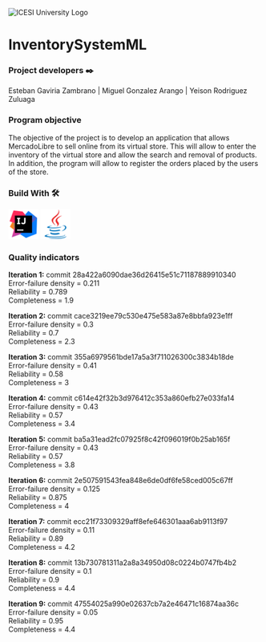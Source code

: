 ![ICESI University Logo](https://www.icesi.edu.co/launiversidad/images/La_universidad/logo_icesi.png)

# InventorySystemML

### **Project developers** ✒️

Esteban Gaviria Zambrano | Miguel Gonzalez Arango | Yeison Rodriguez Zuluaga

### **Program objective**

The objective of the project is to develop an application that allows MercadoLibre to sell online from its virtual
store. This will allow to enter the inventory of the virtual store and allow the search and removal of products. In
addition, the program will allow to register the orders placed by the users of the store.

### **Build With** 🛠️

<div style="text-align: left">
    <p>
        <a href="https://www.jetbrains.com/es-es/idea/" target="_blank"> <img alt="IntelliJ Idea" src="https://raw.githubusercontent.com/devicons/devicon/1119b9f84c0290e0f0b38982099a2bd027a48bf1/icons/intellij/intellij-original.svg" height="60" width = "60"></a>
        <a href="https://www.java.com/es/" target="_blank"> <img alt="Java" src="https://raw.githubusercontent.com/devicons/devicon/1119b9f84c0290e0f0b38982099a2bd027a48bf1/icons/java/java-original.svg" height="60" width = "60"></a>
    </p>
</div>

### **Quality indicators**

**Iteration 1:** commit 28a422a6090dae36d26415e51c71187889910340<br>
Error-failure density = 0.211<br>
Reliability = 0.789<br>
Completeness = 1.9<br>

**Iteration 2:** commit cace3219ee79c530e475e583a87e8bbfa923e1ff<br>
Error-failure density = 0.3<br>
Reliability = 0.7<br>
Completeness = 2.3<br>

**Iteration 3:** commit 355a6979561bde17a5a3f711026300c3834b18de<br>
Error-failure density = 0.41<br>
Reliability = 0.58<br>
Completeness = 3<br>

**Iteration 4:** commit c614e42f32b3d976412c353a860efb27e033fa14<br>
Error-failure density = 0.43<br>
Reliability = 0.57<br>
Completeness = 3.4<br>

**Iteration 5:** commit ba5a31ead2fc07925f8c42f096019f0b25ab165f<br>
Error-failure density = 0.43<br>
Reliability = 0.57<br>
Completeness = 3.8<br>

**Iteration 6:** commit 2e507591543fea848e6de0df6fe58ced005c67ff<br>
Error-failure density = 0.125<br>
Reliability = 0.875<br>
Completeness = 4<br>

**Iteration 7:** commit ecc21f73309329aff8efe646301aaa6ab9113f97<br>
Error-failure density = 0.11<br>
Reliability = 0.89<br>
Completeness = 4.2<br>

**Iteration 8:** commit 13b730781311a2a8a34950d08c0224b0747fb4b2<br>
Error-failure density = 0.1<br>
Reliability = 0.9<br>
Completeness = 4.4<br>

**Iteration 9:** commit 47554025a990e02637cb7a2e46471c16874aa36c<br>
Error-failure density = 0.05<br>
Reliability = 0.95<br>
Completeness = 4.4<br>